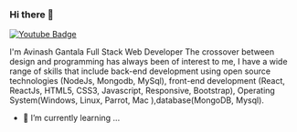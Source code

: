 ### Hi there 👋
[![Youtube Badge](http://img.shields.io/badge/YouTube-LearnTechforFun-blue)](https://www.youtube.com/channel/UCA6OFeCDyLNYYyJP43fUN0g/)

I'm Avinash Gantala Full Stack Web Developer The crossover between design and programming has always been of interest to me,  I have a wide range of skills that include back-end development using open source technologies (NodeJs, Mongodb, MySql), front-end development (React, ReactJs, HTML5, CSS3, Javascript, Responsive, Bootstrap), Operating System(Windows, Linux, Parrot, Mac ),database(MongoDB, Mysql).

- 🌱 I’m currently learning ...
<!--
**GantalaAvinash/gantalaavinash** is a ✨ _special_ ✨ repository because its `README.md` (this file) appears on your GitHub profile.

Here are some ideas to get you started:

- 🔭 I’m currently working on ...

- 👯 I’m looking to collaborate on ...
- 🤔 I’m looking for help with ...
- 💬 Ask me about ...
- 📫 How to reach me: ...
- 😄 Pronouns: ...
- ⚡ Fun fact: ...
-->
